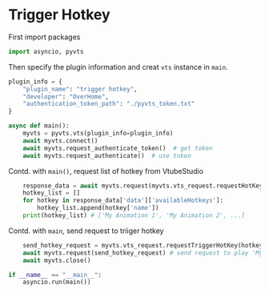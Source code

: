 # Trigger Hotkey

First import packages

```python
import asyncio, pyvts
```

Then specify the plugin information and creat `vts` instance in `main`.

```python
plugin_info = {
    "plugin_name": "trigger hotkey",
    "developer": "OverHome",
    "authentication_token_path": "./pyvts_token.txt"
}

async def main():
    myvts = pyvts.vts(plugin_info=plugin_info)
    await myvts.connect()
    await myvts.request_authenticate_token()  # get token
    await myvts.request_authenticate()  # use token
```

Contd. with ``main()``, request list of hotkey from VtubeStudio

```python
    response_data = await myvts.request(myvts.vts_request.requestHotKeyList())
    hotkey_list = []
    for hotkey in response_data['data']['availableHotkeys']:
        hotkey_list.append(hotkey['name'])
    print(hotkey_list) # ['My Animation 1', 'My Animation 2', ...]
```

Contd. with ``main``, send request to triiger hotkey

```python
    send_hotkey_request = myvts.vts_request.requestTriggerHotKey(hotkey_list[0])
    await myvts.request(send_hotkey_request) # send request to play 'My Animation 1'
    await myvts.close()

if __name__ == "__main__":
    asyncio.run(main())
```
